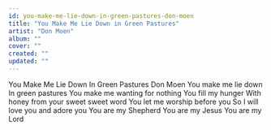 ```yaml
---
id: you-make-me-lie-down-in-green-pastures-don-moen
title: "You Make Me Lie Down in Green Pastures"
artist: "Don Moen"
album: ""
cover: ""
created: ""
updated: ""
---
```


You Make Me Lie Down In Green Pastures
Don Moen
You make me lie down
In green pastures
You make me wanting for nothing
You fill my hunger
With honey from your sweet sweet word
You let me worship before you
So I will love you and adore you
You are my Shepherd
You are my Jesus
You are my Lord